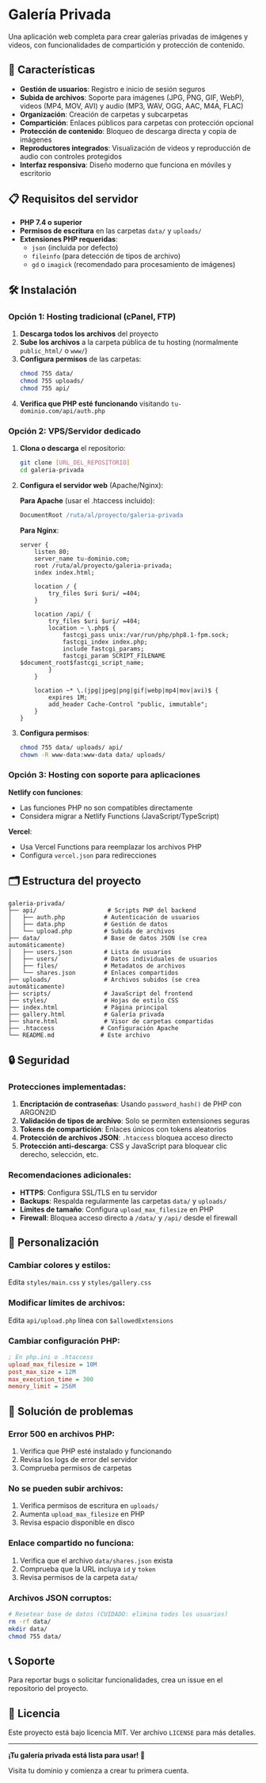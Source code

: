 # Galería Privada

Una aplicación web completa para crear galerías privadas de imágenes y videos, con funcionalidades de compartición y protección de contenido.

## 🚀 Características

- **Gestión de usuarios**: Registro e inicio de sesión seguros
- **Subida de archivos**: Soporte para imágenes (JPG, PNG, GIF, WebP), videos (MP4, MOV, AVI) y audio (MP3, WAV, OGG, AAC, M4A, FLAC)
- **Organización**: Creación de carpetas y subcarpetas
- **Compartición**: Enlaces públicos para carpetas con protección opcional
- **Protección de contenido**: Bloqueo de descarga directa y copia de imágenes
- **Reproductores integrados**: Visualización de videos y reproducción de audio con controles protegidos
- **Interfaz responsiva**: Diseño moderno que funciona en móviles y escritorio

## 📋 Requisitos del servidor

- **PHP 7.4 o superior**
- **Permisos de escritura** en las carpetas `data/` y `uploads/`
- **Extensiones PHP requeridas**:
  - `json` (incluida por defecto)
  - `fileinfo` (para detección de tipos de archivo)
  - `gd` o `imagick` (recomendado para procesamiento de imágenes)

## 🛠️ Instalación

### Opción 1: Hosting tradicional (cPanel, FTP)

1. **Descarga todos los archivos** del proyecto
2. **Sube los archivos** a la carpeta pública de tu hosting (normalmente `public_html/` o `www/`)
3. **Configura permisos** de las carpetas:
   ```bash
   chmod 755 data/
   chmod 755 uploads/
   chmod 755 api/
   ```
4. **Verifica que PHP esté funcionando** visitando `tu-dominio.com/api/auth.php`

### Opción 2: VPS/Servidor dedicado

1. **Clona o descarga** el repositorio:
   ```bash
   git clone [URL_DEL_REPOSITORIO]
   cd galeria-privada
   ```

2. **Configura el servidor web** (Apache/Nginx):
   
   **Para Apache** (usar el .htaccess incluido):
   ```apache
   DocumentRoot /ruta/al/proyecto/galeria-privada
   ```

   **Para Nginx**:
   ```nginx
   server {
       listen 80;
       server_name tu-dominio.com;
       root /ruta/al/proyecto/galeria-privada;
       index index.html;

       location / {
           try_files $uri $uri/ =404;
       }

       location /api/ {
           try_files $uri $uri/ =404;
           location ~ \.php$ {
               fastcgi_pass unix:/var/run/php/php8.1-fpm.sock;
               fastcgi_index index.php;
               include fastcgi_params;
               fastcgi_param SCRIPT_FILENAME $document_root$fastcgi_script_name;
           }
       }

       location ~* \.(jpg|jpeg|png|gif|webp|mp4|mov|avi)$ {
           expires 1M;
           add_header Cache-Control "public, immutable";
       }
   }
   ```

3. **Configura permisos**:
   ```bash
   chmod 755 data/ uploads/ api/
   chown -R www-data:www-data data/ uploads/
   ```

### Opción 3: Hosting con soporte para aplicaciones

**Netlify con funciones**:
- Las funciones PHP no son compatibles directamente
- Considera migrar a Netlify Functions (JavaScript/TypeScript)

**Vercel**:
- Usa Vercel Functions para reemplazar los archivos PHP
- Configura `vercel.json` para redirecciones

## 🗂️ Estructura del proyecto

```
galeria-privada/
├── api/                    # Scripts PHP del backend
│   ├── auth.php           # Autenticación de usuarios
│   ├── data.php           # Gestión de datos
│   └── upload.php         # Subida de archivos
├── data/                  # Base de datos JSON (se crea automáticamente)
│   ├── users.json         # Lista de usuarios
│   ├── users/             # Datos individuales de usuarios
│   ├── files/             # Metadatos de archivos
│   └── shares.json        # Enlaces compartidos
├── uploads/               # Archivos subidos (se crea automáticamente)
├── scripts/               # JavaScript del frontend
├── styles/                # Hojas de estilo CSS
├── index.html             # Página principal
├── gallery.html           # Galería privada
├── share.html             # Visor de carpetas compartidas
├── .htaccess             # Configuración Apache
└── README.md             # Este archivo
```

## 🔒 Seguridad

### Protecciones implementadas:

1. **Encriptación de contraseñas**: Usando `password_hash()` de PHP con ARGON2ID
2. **Validación de tipos de archivo**: Solo se permiten extensiones seguras
3. **Tokens de compartición**: Enlaces únicos con tokens aleatorios
4. **Protección de archivos JSON**: `.htaccess` bloquea acceso directo
5. **Protección anti-descarga**: CSS y JavaScript para bloquear clic derecho, selección, etc.

### Recomendaciones adicionales:

- **HTTPS**: Configura SSL/TLS en tu servidor
- **Backups**: Respalda regularmente las carpetas `data/` y `uploads/`
- **Límites de tamaño**: Configura `upload_max_filesize` en PHP
- **Firewall**: Bloquea acceso directo a `/data/` y `/api/` desde el firewall

## 🎨 Personalización

### Cambiar colores y estilos:
Edita `styles/main.css` y `styles/gallery.css`

### Modificar límites de archivos:
Edita `api/upload.php` línea con `$allowedExtensions`

### Cambiar configuración PHP:
```ini
; En php.ini o .htaccess
upload_max_filesize = 10M
post_max_size = 12M
max_execution_time = 300
memory_limit = 256M
```

## 🐛 Solución de problemas

### Error 500 en archivos PHP:
1. Verifica que PHP esté instalado y funcionando
2. Revisa los logs de error del servidor
3. Comprueba permisos de carpetas

### No se pueden subir archivos:
1. Verifica permisos de escritura en `uploads/`
2. Aumenta `upload_max_filesize` en PHP
3. Revisa espacio disponible en disco

### Enlace compartido no funciona:
1. Verifica que el archivo `data/shares.json` exista
2. Comprueba que la URL incluya `id` y `token`
3. Revisa permisos de la carpeta `data/`

### Archivos JSON corruptos:
```bash
# Resetear base de datos (CUIDADO: elimina todos los usuarios)
rm -rf data/
mkdir data/
chmod 755 data/
```

## 📞 Soporte

Para reportar bugs o solicitar funcionalidades, crea un issue en el repositorio del proyecto.

## 📄 Licencia

Este proyecto está bajo licencia MIT. Ver archivo `LICENSE` para más detalles.

---

**¡Tu galería privada está lista para usar! 🎉**

Visita tu dominio y comienza a crear tu primera cuenta.